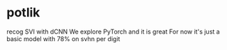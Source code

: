 # potlik
recog SVI with dCNN
We explore PyTorch and it is great
For now it's just a basic model with 78% on svhn per digit
